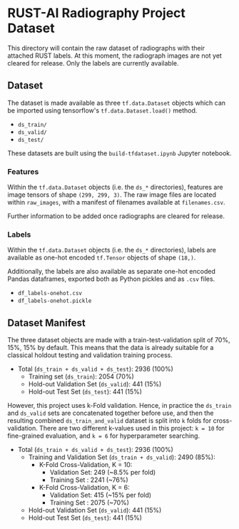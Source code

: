 # RUST-AI Radiography Project Dataset

This directory will contain the raw dataset of radiographs with their attached RUST labels. At this moment, the radiograph images are not yet cleared for release. Only the labels are currently available.

## Dataset

The dataset is made available as three `tf.data.Dataset` objects which can be imported using tensorflow's `tf.data.Dataset.load()` method.

* `ds_train/`
* `ds_valid/`
* `ds_test/`

These datasets are built using the `build-tfdataset.ipynb` Jupyter notebook.

### Features

Within the `tf.data.Dataset` objects (i.e. the `ds_*` directories), features are image tensors of shape `(299, 299, 3)`. The raw image files are located within `raw_images`, with a manifest of filenames available at `filenames.csv`.

Further information to be added once radiographs are cleared for release.

### Labels

Within the `tf.data.Dataset` objects (i.e. the `ds_*` directories), labels are available as one-hot encoded `tf.Tensor` objects of shape `(18,)`. 

Additionally, the labels are also available as separate one-hot encoded Pandas dataframes, exported both as Python pickles and as `.csv` files.

* `df_labels-onehot.csv`
* `df_labels-onehot.pickle`

## Dataset Manifest

The three dataset objects are made with a train-test-validation split of 70%, 15%, 15% by default. This means that the data is already suitable for a classical holdout testing and validation training process.

* Total (`ds_train + ds_valid + ds_test`): 2936 (100%)
    * Training set (`ds_train`): 2054 (70%)
    * Hold-out Validation Set (`ds_valid`): 441 (15%)
    * Hold-out Test Set (`ds_test`):  441 (15%)

However, this project uses k-Fold validation. Hence, in practice the `ds_train` and `ds_valid` sets are concatenated together before use, and then the resulting combined `ds_train_and_valid` dataset is split into `k` folds for cross-validation. There are two different k-values used in this project: `k = 10` for fine-grained evaluation, and `k = 6` for hyperparameter searching.

* Total (`ds_train + ds_valid + ds_test`): 2936 (100%)
    * Training and Validation Set (`ds_train + ds_valid`): 2490 (85%):
        * K-Fold Cross-Validation, K = 10:
            * Validation Set: 249  (~8.5% per fold)
            * Training Set  : 2241 (~76%)
        * K-Fold Cross-Validation, K = 6:
            * Validation Set: 415  (~15% per fold)
            * Training Set  : 2075 (~70%)
    * Hold-out Validation Set (`ds_valid`): 441 (15%)
    * Hold-out Test Set (`ds_test`):  441 (15%)